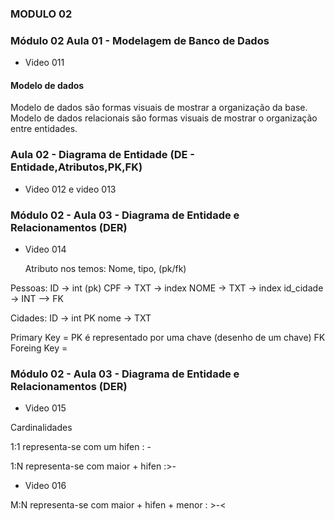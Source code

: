 ### MODULO 02

### Módulo 02 Aula 01 - Modelagem de Banco de Dados

- Video 011

#### Modelo de dados

  Modelo de dados são formas visuais de mostrar a organização da base. 
  Modelo de dados relacionais são formas visuais de mostrar o organização entre entidades.


### Aula 02 - Diagrama de Entidade (DE - Entidade,Atributos,PK,FK)

- Video 012 e video 013

### Módulo 02 - Aula 03 - Diagrama de Entidade e Relacionamentos (DER)
- Video 014

  Atributo nos temos: Nome, tipo, (pk/fk)

Pessoas:
ID -> int (pk)
CPF -> TXT -> index
NOME -> TXT -> index
id_cidade -> INT --> FK

Cidades:
ID -> int PK
nome -> TXT

Primary Key = PK é representado por uma chave (desenho de um chave)
FK Foreing Key = 

### Módulo 02 - Aula 03 - Diagrama de Entidade e Relacionamentos (DER)

- Video 015

Cardinalidades 

1:1 representa-se com um hifen : - 

1:N representa-se com maior + hifen :>-

 - Video 016 

M:N representa-se com maior + hifen + menor : >-< 